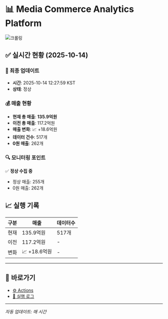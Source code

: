 # 📊 Media Commerce Analytics Platform

![크롤링](https://img.shields.io/badge/크롤링-정상-green)

## ✅ 실시간 현황 (2025-10-14)

### 📍 최종 업데이트
- **시간**: 2025-10-14 12:27:59 KST
- **상태**: 정상

### 💰 매출 현황
- **현재 총 매출**: **135.9억원**
- **이전 총 매출**: 117.2억원
- **매출 변화**: 📈 +18.6억원
- **데이터 건수**: 517개
- **0원 매출**: 262개

### 🔍 모니터링 포인트

✅ **정상 수집 중**
- 정상 매출: 255개
- 0원 매출: 262개


## 📈 실행 기록

| 구분 | 매출 | 데이터수 |
|------|------|----------|
| 현재 | 135.9억원 | 517개 |
| 이전 | 117.2억원 | - |
| 변화 | 📈 +18.6억원 | - |

---

## 🔗 바로가기

- [⚙️ Actions](../../actions)
- [📝 실행 로그](../../actions/workflows/daily_scraping.yml)

---

*자동 업데이트: 매 시간*
